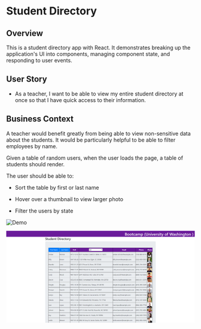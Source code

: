 # Student Directory

## Overview

This is a student directory app with React. It demonstrates breaking up the application's UI into components, managing component state, and responding to user events.

## User Story

* As a teacher, I want to be able to view my entire student directory at once so that I have quick access to their information.

## Business Context

A teacher would benefit greatly from being able to view non-sensitive data about the students. It would be particularly helpful to be able to filter employees by name.

Given a table of random users, when the user loads the page, a table of students should render.

The user should be able to:

  * Sort the table by first or last name
  
  * Hover over a thumbnail to view larger photo

  * Filter the users by state
  
![Demo](Directory.gif)

![Screenshot](screenshot.PNG)
